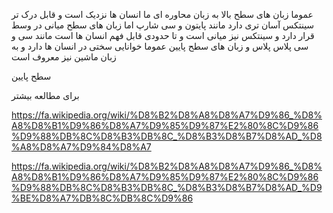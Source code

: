 عموما زبان های سطح بالا به زبان محاوره ای ما انسان ها نزدیک است و قابل درک تر  سینتکس آسان تری دارد  مانند پایتون و سی شارپ
اما زبان های سطح میانی در وسط قرار دارد و سینتکس نیز میانی است و تا حدودی قابل فهم انسان ها است مانند سی و سی پلاس پلاس 
و زبان های سطح پایین عموما خوانایی سختی در انسان ها دارد و به زبان ماشین نیز معروف است 

سطح پایین



برای مطالعه بیشتر 

https://fa.wikipedia.org/wiki/%D8%B2%D8%A8%D8%A7%D9%86_%D8%A8%D8%B1%D9%86%D8%A7%D9%85%D9%87%E2%80%8C%D9%86%D9%88%DB%8C%D8%B3%DB%8C_%D8%B3%D8%B7%D8%AD_%D8%A8%D8%A7%D9%84%D8%A7

https://fa.wikipedia.org/wiki/%D8%B2%D8%A8%D8%A7%D9%86_%D8%A8%D8%B1%D9%86%D8%A7%D9%85%D9%87%E2%80%8C%D9%86%D9%88%DB%8C%D8%B3%DB%8C_%D8%B3%D8%B7%D8%AD_%D9%BE%D8%A7%DB%8C%DB%8C%D9%86